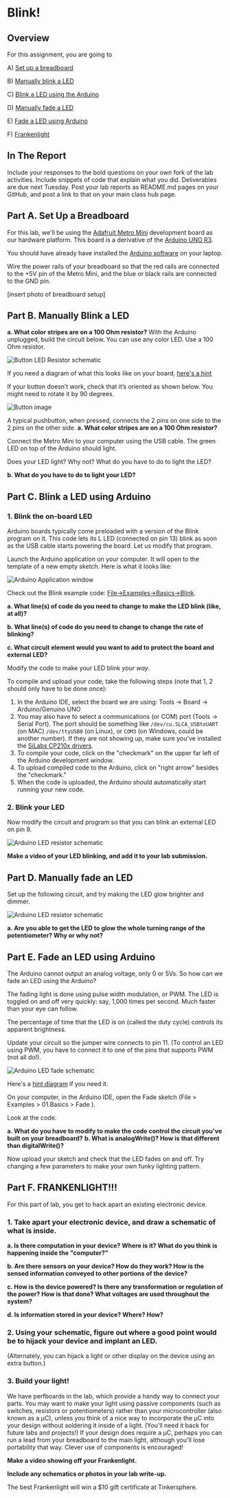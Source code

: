 # Blink!
 
## Overview
For this assignment, you are going to 

A) [Set up a breadboard](#part-a-set-up-a-breadboard) 

B) [Manually blink a LED](#part-b-manually-blink-a-led) 

C) [Blink a LED using the Arduino](#part-c-blink-led-using-a-Arduino)

D) [Manually fade a LED](#part-d-manually-fade-a-led) 

E) [Fade a LED using Arduino](#part-e-fade-a-led-using-arduino)

F) [Frankenlight](#part-f-frankenlight)

 
## In The Report
Include your responses to the bold questions on your own fork of the lab activities. Include snippets of code that explain what you did. Deliverables are due next Tuesday. Post your lab reports as README.md pages on your GitHub, and post a link to that on your main class hub page.

## Part A. Set Up a Breadboard

For this lab, we'll be using the [Adafruit Metro Mini](https://www.adafruit.com/product/2590) development board as our hardware platform. This board is a derivative of the [Arduino UNO R3](https://store.arduino.cc/usa/arduino-uno-rev3). 

You should have already have installed the [Arduino software](http://arduino.cc/en/Main/Software) on your laptop.

Wire the power rails of your breadboard so that the red rails are connected to the +5V pin of the Metro Mini, and the blue or black rails are connected to the GND pin.  

[insert photo of breadboard setup]

## Part B. Manually Blink a LED

**a. What color stripes are on a 100 Ohm resistor?**
With the Arduino unplugged, build the circuit below. You can use any color LED. Use a 100 Ohm resistor. 

![Button LED Resistor schematic](https://github.com/FAR-Lab/Developing-and-Designing-Interactive-Devices/blob/docs/button_led_resistor.png)

If you need a diagram of what this looks like on your board, [here's a hint](https://github.com/FAR-Lab/Developing-and-Designing-Interactive-Devices/blob/docs/button_led_resistor_diagram.png)

If your button doesn’t work, check that it’s oriented as shown below. You might need to rotate it by 90 degrees. 

![Button image](https://github.com/FAR-Lab/Developing-and-Designing-Interactive-Devices/blob/docs/button_image.png)

A typical pushbutton, when pressed, connects the 2 pins on one side to the 2 pins on the other side.
**a. What color stripes are on a 100 Ohm resistor?**

Connect the Metro Mini to your computer using the USB cable. The green LED on top of the Arduino should light.

Does your LED light? Why not? What do you have to do to light the LED?
 
**b. What do you have to do to light your LED?**

## Part C. Blink a LED using Arduino

### 1. Blink the on-board LED
Arduino boards typically come preloaded with a version of the Blink program on it. This code lets its L LED (connected on pin 13) blink as soon as the USB cable starts powering the board. Let us modify that program.

Launch the Arduino application on your computer. It will open to the template of a new empty sketch. Here is what it looks like:

![Arduino Application window](https://github.com/FAR-Lab/Developing-and-Designing-Interactive-Devices/blob/docs/arduino_window.png)

Check out the Blink example code: [File->Examples->Basics->Blink](https://www.arduino.cc/en/Tutorial/Blink). 

**a. What line(s) of code do you need to change to make the LED blink (like, at all)?**

**b. What line(s) of code do you need to change to change the rate of blinking?**

**c. What circuit element would you want to add to protect the board and external LED?**
 
Modify the code to make your LED blink *your way*.

To compile and upload your code, take the following steps (note that 1, 2 should only have to be done once):
1) In the Arduino IDE, select the board we are using: Tools -> Board -> Arduino/Genuino UNO 
2) You may also have to select a communications (or COM) port (Tools -> Serial Port). The port should be something like `/dev/cu.SLCA_USBtoUART` (on MAC) `/dev/ttyUSB0` (on Linux), or `COM3` (on Windows, could be another number). If they are not showing up, make sure you've installed the [SiLabs CP210x drivers](http://www.silabs.com/products/mcu/pages/usbtouartbridgevcpdrivers.aspx).
3) To compile your code, click on the "checkmark" on the upper far left of the Arduino development window.
4) To upload compiled code to the Arduino, click on "right arrow" besides the "checkmark."
5) When the code is uploaded, the Arduino should automatically start running your new code.

### 2. Blink your LED

Now modify the circuit and program so that you can blink an external LED on pin 9.

![Arduino LED resistor schematic](https://github.com/FAR-Lab/Developing-and-Designing-Interactive-Devices/blob/docs/arduino_led_resistor_schematic.png)

**Make a video of your LED blinking, and add it to your lab submission.**

## Part D. Manually fade an LED

Set up the following circuit, and try making the LED glow brighter and dimmer.

![Arduino LED resistor schematic](https://github.com/FAR-Lab/Developing-and-Designing-Interactive-Devices/blob/docs/led_pot_schematic.png)

**a. Are you able to get the LED to glow the whole turning range of the potentiometer? Why or why not?**

## Part E. Fade an LED using Arduino

The Arduino cannot output an analog voltage, only 0 or 5Vs. So how can we fade an LED using the Arduino?

The fading light is done using pulse width modulation, or PWM. The LED is toggled on and off very quickly: say, 1,000 times per second. Much faster than your eye can follow.

The percentage of time that the LED is on (called the duty cycle) controls its apparent brightness.

Update your circuit so the jumper wire connects to pin 11. (To control an LED using PWM, you have to connect it to one of the pins that supports PWM (not all do!).

![Arduino LED fade schematic](https://github.com/FAR-Lab/Developing-and-Designing-Interactive-Devices/blob/docs/arduino_led_fade_schematic.png)

Here's a [hint diagram](https://github.com/FAR-Lab/Developing-and-Designing-Interactive-Devices/blob/docs/arduino_led_fade.png) if you need it.

On your computer, in the Arduino IDE, open the Fade sketch (File > Examples > 01.Basics > Fade ).

Look at the code.

**a. What do you have to modify to make the code control the circuit you've built on your breadboard?**
**b. What is analogWrite()? How is that different than digitalWrite()?**

Now upload your sketch and check that the LED fades on and off. Try changing a few parameters to make your own funky lighting pattern.

## Part F. FRANKENLIGHT!!!

For this part of lab, you get to hack apart an existing electronic device.

### 1. Take apart your electronic device, and draw a schematic of what is inside. 

**a. Is there computation in your device? Where is it? What do you think is happening inside the "computer?"**

**b. Are there sensors on your device? How do they work? How is the sensed information conveyed to other portions of the device?**

**c. How is the device powered? Is there any transformation or regulation of the power? How is that done? What voltages are used throughout the system?**

**d. Is information stored in your device? Where? How?**

### 2. Using your schematic, figure out where a good point would be to hijack your device and implant an LED.
(Alternately, you can hijack a light or other display on the device using an extra button.)

### 3. Build your light!

We have perfboards in the lab, which provide a handy way to connect your parts. You may want to make your light using passive components (such as switches, resistors or potentiometers) rather than your microcontroller (also known as a μC), unless you think of a nice way to incorporate the μC into your design without soldering it inside of a light. (You'll need it back for future labs and projects!) If your design does require a μC, perhaps you can run a lead from your breadboard to the main light, although you'll lose portability that way. Clever use of components is encouraged!

**Make a video showing off your Frankenlight.**

**Include any schematics or photos in your lab write-up.**

The best Frankenlight will win a $10 gift certificate at Tinkersphere.